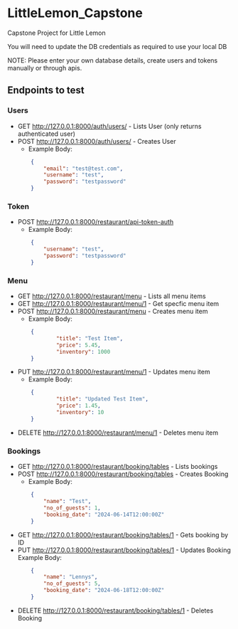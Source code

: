 # LittleLemon_Capstone
Capstone Project for Little Lemon 

You will need to update the DB credentials as required to use your local DB

NOTE: Please enter your own database details, create users and tokens manually or through apis. 

## Endpoints to test 
### Users

* GET http://127.0.0.1:8000/auth/users/ - Lists User (only returns authenticated user)
* POST http://127.0.0.1:8000/auth/users/ - Creates User 
    * Example Body:
    ```json
        {
            "email": "test@test.com",
            "username": "test",
            "password": "testpassword"
        }
    ```

### Token

* POST http://127.0.0.1:8000/restaurant/api-token-auth
    * Example Body:
    ```json
        {
            "username": "test",
            "password": "testpassword"
        }
    ```

### Menu
* GET http://127.0.0.1:8000/restaurant/menu - Lists all menu items
* GET http://127.0.0.1:8000/restaurant/menu/1 - Get specfic menu item
* POST http://127.0.0.1:8000/restaurant/menu - Creates menu item
    * Example Body:
    ```json
        {
                "title": "Test Item",
                "price": 5.45,
                "inventory": 1000
        }
    ```
* PUT http://127.0.0.1:8000/restaurant/menu/1 - Updates menu item
    * Example Body:
    ```json
        {
                "title": "Updated Test Item",
                "price": 1.45,
                "inventory": 10
        }
    ```
* DELETE http://127.0.0.1:8000/restaurant/menu/1 - Deletes menu item

### Bookings
* GET http://127.0.0.1:8000/restaurant/booking/tables - Lists bookings
* POST http://127.0.0.1:8000/restaurant/booking/tables - Creates Booking
    * Example Body:
    ```json
        {
            "name": "Test",
            "no_of_guests": 1,
            "booking_date": "2024-06-14T12:00:00Z"
        }
    ```
* GET http://127.0.0.1:8000/restaurant/booking/tables/1 - Gets booking by ID
* PUT http://127.0.0.1:8000/restaurant/booking/tables/1 - Updates Booking
    Example Body:
    ```json
        {
            "name": "Lennys",
            "no_of_guests": 5,
            "booking_date": "2024-06-18T12:00:00Z"
        }
    ```
* DELETE http://127.0.0.1:8000/restaurant/booking/tables/1 - Deletes Booking
